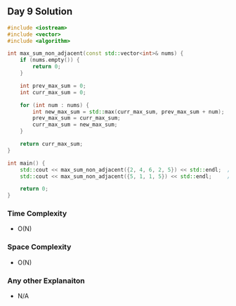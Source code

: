 ## Day 9 Solution

```cpp
#include <iostream>
#include <vector>
#include <algorithm>

int max_sum_non_adjacent(const std::vector<int>& nums) {
    if (nums.empty()) {
        return 0;
    }

    int prev_max_sum = 0;
    int curr_max_sum = 0;

    for (int num : nums) {
        int new_max_sum = std::max(curr_max_sum, prev_max_sum + num);
        prev_max_sum = curr_max_sum;
        curr_max_sum = new_max_sum;
    }

    return curr_max_sum;
}

int main() {
    std::cout << max_sum_non_adjacent({2, 4, 6, 2, 5}) << std::endl;  // Output: 13
    std::cout << max_sum_non_adjacent({5, 1, 1, 5}) << std::endl;     // Output: 10

    return 0;
}

```

### Time Complexity
 -  O(N)

### Space Complexity
 - O(N)

### Any other Explanaiton
- N/A